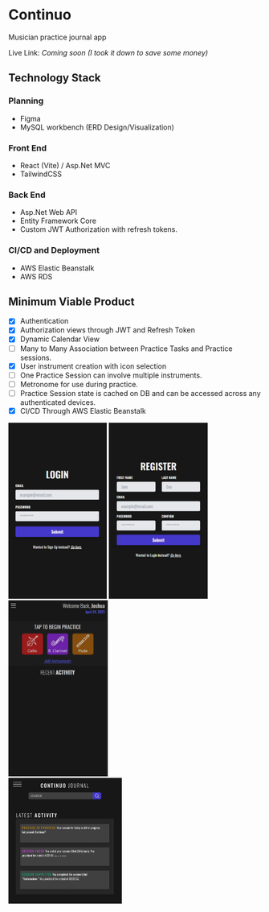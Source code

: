 # Continuo
Musician practice journal app

Live Link: *Coming soon (I took it down to save some money)*

## Technology Stack

### Planning
* Figma
* MySQL workbench (ERD Design/Visualization)

### Front End
* React (Vite) / Asp.Net MVC
* TailwindCSS

### Back End
* Asp.Net Web API
* Entity Framework Core
* Custom JWT Authorization with refresh tokens.

### CI/CD and Deployment
* AWS Elastic Beanstalk
* AWS RDS

## Minimum Viable Product
- [x] Authentication
- [x] Authorization views through JWT and Refresh Token
- [X] Dynamic Calendar View
- [ ] Many to Many Association between Practice Tasks and Practice sessions.
- [x] User instrument creation with icon selection
- [ ] One Practice Session can involve multiple instruments.
- [ ] Metronome for use during practice.
- [ ] Practice Session state is cached on DB and can be accessed across any authenticated devices.
- [x] CI/CD Through AWS Elastic Beanstalk

<img src='./GithubImg/login.png' height='350'> <img src='./GithubImg/register.png' height='350'>
<img src='./GithubImg/dashboard.png' height='350'><br>
<img src='./GithubImg/calendar.png' height='250'>
